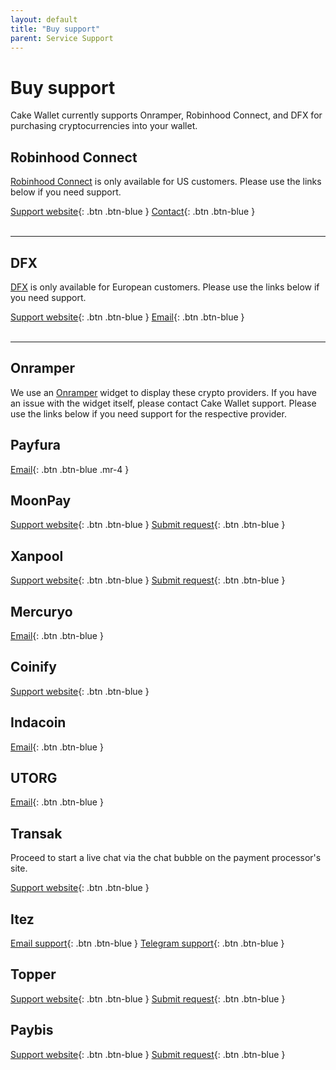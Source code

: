 ```yaml
---
layout: default
title: "Buy support"
parent: Service Support
---
```


# Buy support

Cake Wallet currently supports Onramper, Robinhood Connect, and DFX for purchasing cryptocurrencies into your wallet.

## Robinhood Connect

[Robinhood Connect](https://robinhood.com/) is only available for US customers. Please use the links below if you need support.

[Support website](https://robinhood.com/us/en/support/){: .btn .btn-blue }
[Contact](https://robinhood.com/contact){: .btn .btn-blue }
<br /><br/>

---

## DFX

[DFX](https://dfx.swiss/) is only available for European customers. Please use the links below if you need support.

[Support website](https://dfx.swiss/help.html){: .btn .btn-blue }
[Email](ailto:support@dfx.swiss){: .btn .btn-blue }
<br /><br/>

---

## Onramper

We use an [Onramper](https://onramper.com) widget to display these crypto providers. If you have an issue with the widget itself, please contact Cake Wallet support. Please use the links below if you need support for the respective provider.

## Payfura

[Email](mailto:team@payfura.com){: .btn .btn-blue .mr-4 }

## MoonPay

[Support website](https://support.moonpay.com/){: .btn .btn-blue }
[Submit request](https://support.moonpay.com/hc/en-gb/requests/new){: .btn .btn-blue }

## Xanpool

[Support website](https://xanpool.com/en/help/){: .btn .btn-blue }
[Submit request](https://xanpool.com/en/help/contact-us){: .btn .btn-blue }

## Mercuryo

[Email](mailto:support@mercuryo.io){: .btn .btn-blue }

## Coinify

[Support website](https://help.coinify.com/){: .btn .btn-blue }

## Indacoin

[Email](mailto:support@indacoin.com){: .btn .btn-blue }

## UTORG

[Email](mailto:support@utorg.pro){: .btn .btn-blue }

## Transak

Proceed to start a live chat via the chat bubble on the payment processor's site.

[Support website](https://support.transak.com/){: .btn .btn-blue } 

## Itez

[Email support](mailto:support@itez.com){: .btn .btn-blue }
[Telegram support](https://t.me/itezsupport){: .btn .btn-blue }

## Topper

[Support website](https://support.topperpay.com){: .btn .btn-blue }
[Submit request](https://support.topperpay.com/hc/en-us/requests/new){: .btn .btn-blue }

## Paybis

[Support website](https://support.paybis.com/){: .btn .btn-blue }
[Submit request](https://support.paybis.com/hc/en-us/requests/new){: .btn .btn-blue }